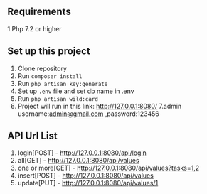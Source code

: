 ## Requirements
1.Php 7.2 or higher

## Set up this project
1. Clone repository
2. Run `composer install`
3. Run `php artisan key:generate`
4. Set up `.env` file and set db name in .env
5. Run `php artisan wild:card`
6. Project will run in this link: http://127.0.0.1:8080/
7.admin username:admin@gmail.com ,password:123456

## API Url List
1. login[POST] - http://127.0.0.1:8080/api/login
2. all[GET] - http://127.0.0.1:8080/api/values
3. one or more[GET] - http://127.0.0.1:8080/api/values?tasks=1,2
4. insert[POST] - http://127.0.0.1:8080/api/values
5. update[PUT] - http://127.0.0.1:8080/api/values/1
